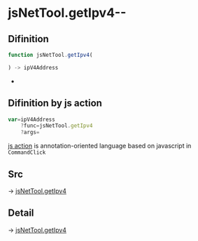 # jsNetTool.getIpv4--

## Difinition

```js.js
function jsNetTool.getIpv4(

) -> ipV4Address
```

- 


## Difinition by js action

```js.js
var=ipV4Address
	?func=jsNetTool.getIpv4
	?args=

```

[js action](#) is annotation-oriented language based on javascript in `CommandClick`



## Src

-> [jsNetTool.getIpv4](https://github.com/puutaro/CommandClick/blob/master/app/src/main/java/com/puutaro/commandclick/fragment_lib/terminal_fragment/js_interface/JsNetTool.kt#L13)

## Detail

-> [jsNetTool.getIpv4](https://github.com/puutaro/CommandClick/blob/master/md/developer/js_interface/details/JsNetTool/getIpv4.md)
